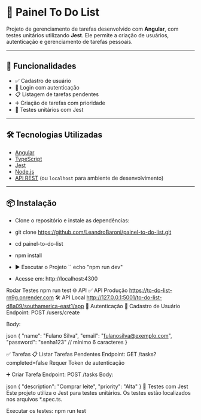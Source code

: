 # 📝 Painel To Do List

Projeto de gerenciamento de tarefas desenvolvido com **Angular**, com testes unitários utilizando **Jest**. Ele permite a criação de usuários, autenticação e gerenciamento de tarefas pessoais.

---

## 🚀 Funcionalidades

- ✅ Cadastro de usuário
- 🔐 Login com autenticação
- 📋 Listagem de tarefas pendentes
- ➕ Criação de tarefas com prioridade
- 🧪 Testes unitários com Jest

---

## 🛠️ Tecnologias Utilizadas

- [Angular](https://angular.io/)
- [TypeScript](https://www.typescriptlang.org/)
- [Jest](https://jestjs.io/)
- [Node.js](https://nodejs.org/)
- [API REST](https://to-do-list-rn9g.onrender.com) (ou `localhost` para ambiente de desenvolvimento)

---

## 📦 Instalação

- Clone o repositório e instale as dependências:

- git clone https://github.com/LeandroBaroni/painel-to-do-list.git
- cd painel-to-do-list
- npm install
- ▶️ Executar o Projeto
``
echo "npm run dev"
- Acesse em: http://localhost:4300

Rodar Testes
npm run test
🌐 API
✅ API Produção
https://to-do-list-rn9g.onrender.com
🛠️ API Local
http://127.0.0.1:5001/to-do-list-d8a09/southamerica-east1/app
🔐 Autenticação
📌 Cadastro de Usuário
Endpoint: POST /users/create

Body:

json
{
  "name": "Fulano Silva",
  "email": "fulanosilva@exemplo.com",
  "password": "senha123" // mínimo 6 caracteres
}

✅ Tarefas
📋 Listar Tarefas Pendentes
Endpoint: GET /tasks?completed=false
Requer Token de autenticação

➕ Criar Tarefa
Endpoint: POST /tasks
Body:

json
{
  "description": "Comprar leite",
  "priority": "Alta"
}
🧪 Testes com Jest
Este projeto utiliza o Jest para testes unitários. Os testes estão localizados nos arquivos *.spec.ts.

Executar os testes:
npm run test
